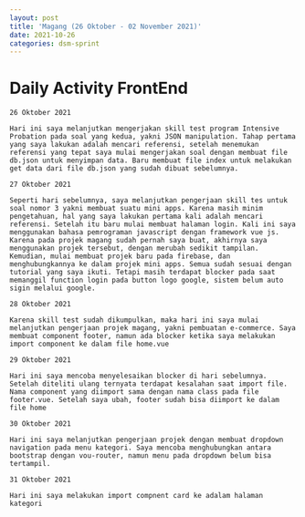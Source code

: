 ```yaml
---
layout: post
title: 'Magang (26 Oktober - 02 November 2021)'
date: 2021-10-26
categories: dsm-sprint
---
```


# Daily Activity FrontEnd
    26 Oktober 2021

    Hari ini saya melanjutkan mengerjakan skill test program Intensive Probation pada soal yang kedua, yakni JSON manipulation. Tahap pertama yang saya lakukan adalah mencari referensi, setelah menemukan referensi yang tepat saya mulai mengerjakan soal dengan membuat file db.json untuk menyimpan data. Baru membuat file index untuk melakukan get data dari file db.json yang sudah dibuat sebelumnya.

    27 Oktober 2021

    Seperti hari sebelumnya, saya melanjutkan pengerjaan skill tes untuk soal nomor 3 yakni membuat suatu mini apps. Karena masih minim pengetahuan, hal yang saya lakukan pertama kali adalah mencari referensi. Setelah itu baru mulai membuat halaman login. Kali ini saya menggunakan bahasa pemrograman javascript dengan framework vue js. Karena pada projek magang sudah pernah saya buat, akhirnya saya menggunakan projek tersebut, dengan merubah sedikit tampilan. Kemudian, mulai membuat projek baru pada firebase, dan menghubungkannya ke dalam projek mini apps. Semua sudah sesuai dengan tutorial yang saya ikuti. Tetapi masih terdapat blocker pada saat memanggil function login pada button logo google, sistem belum auto sigin melalui google.

    28 Oktober 2021

    Karena skill test sudah dikumpulkan, maka hari ini saya mulai melanjutkan pengerjaan projek magang, yakni pembuatan e-commerce. Saya membuat component footer, namun ada blocker ketika saya melakukan import component ke dalam file home.vue

    29 Oktober 2021

    Hari ini saya mencoba menyelesaikan blocker di hari sebelumnya. Setelah diteliti ulang ternyata terdapat kesalahan saat import file. Nama component yang diimport sama dengan nama class pada file footer.vue. Setelah saya ubah, footer sudah bisa diimport ke dalam file home

    30 Oktober 2021

    Hari ini saya melanjutkan pengerjaan projek dengan membuat dropdown navigation pada menu kategori. Saya mencoba menghubungkan antara bootstrap dengan vou-router, namun menu pada dropdown belum bisa tertampil.

    31 Oktober 2021

    Hari ini saya melakukan import compnent card ke adalam halaman kategori


    